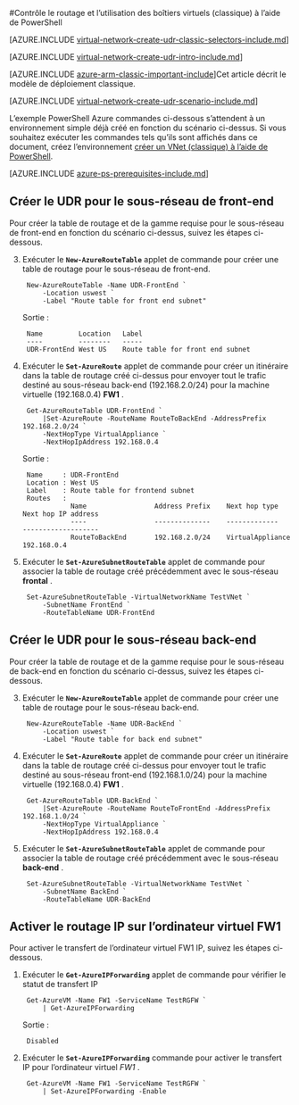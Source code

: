 <properties 
   pageTitle="Contrôler le routage et utilisez les appliances virtuelles à l’aide de PowerShell dans le modèle de déploiement classique | Microsoft Azure"
   description="Apprenez à contrôler le routage dans VNets utilisation de PowerShell dans le modèle de déploiement classique"
   services="virtual-network"
   documentationCenter="na"
   authors="jimdial"
   manager="carmonm"
   editor=""
   tags="azure-service-management"
/>
<tags  
   ms.service="virtual-network"
   ms.devlang="na"
   ms.topic="article"
   ms.tgt_pltfrm="na"
   ms.workload="infrastructure-services"
   ms.date="02/02/2016"
   ms.author="jdial" />

#<a name="control-routing-and-use-virtual-appliances-classic-using-powershell"></a>Contrôle le routage et l’utilisation des boîtiers virtuels (classique) à l’aide de PowerShell

[AZURE.INCLUDE [virtual-network-create-udr-classic-selectors-include.md](../../includes/virtual-network-create-udr-classic-selectors-include.md)]

[AZURE.INCLUDE [virtual-network-create-udr-intro-include.md](../../includes/virtual-network-create-udr-intro-include.md)]

[AZURE.INCLUDE [azure-arm-classic-important-include](../../includes/azure-arm-classic-important-include.md)]Cet article décrit le modèle de déploiement classique.

[AZURE.INCLUDE [virtual-network-create-udr-scenario-include.md](../../includes/virtual-network-create-udr-scenario-include.md)]

L’exemple PowerShell Azure commandes ci-dessous s’attendent à un environnement simple déjà créé en fonction du scénario ci-dessus. Si vous souhaitez exécuter les commandes tels qu’ils sont affichés dans ce document, créez l’environnement [créer un VNet (classique) à l’aide de PowerShell](virtual-networks-create-vnet-classic-netcfg-ps.md).

[AZURE.INCLUDE [azure-ps-prerequisites-include.md](../../includes/azure-ps-prerequisites-include.md)]

## <a name="create-the-udr-for-the-front-end-subnet"></a>Créer le UDR pour le sous-réseau de front-end
Pour créer la table de routage et de la gamme requise pour le sous-réseau de front-end en fonction du scénario ci-dessus, suivez les étapes ci-dessous.

3. Exécuter le **`New-AzureRouteTable`** applet de commande pour créer une table de routage pour le sous-réseau de front-end.

        New-AzureRouteTable -Name UDR-FrontEnd `
            -Location uswest `
            -Label "Route table for front end subnet"

    Sortie :

        Name         Location   Label                          
        ----         --------   -----                          
        UDR-FrontEnd West US    Route table for front end subnet

4. Exécuter le **`Set-AzureRoute`** applet de commande pour créer un itinéraire dans la table de routage créé ci-dessus pour envoyer tout le trafic destiné au sous-réseau back-end (192.168.2.0/24) pour la machine virtuelle (192.168.0.4) **FW1** .
    
        Get-AzureRouteTable UDR-FrontEnd `
            |Set-AzureRoute -RouteName RouteToBackEnd -AddressPrefix 192.168.2.0/24 `
            -NextHopType VirtualAppliance `
            -NextHopIpAddress 192.168.0.4

    Sortie :

        Name     : UDR-FrontEnd
        Location : West US
        Label    : Route table for frontend subnet
        Routes   : 
                   Name                 Address Prefix    Next hop type        Next hop IP address
                   ----                 --------------    -------------        -------------------
                   RouteToBackEnd       192.168.2.0/24    VirtualAppliance     192.168.0.4  

5. Exécuter le **`Set-AzureSubnetRouteTable`** applet de commande pour associer la table de routage créé précédemment avec le sous-réseau **frontal** .

        Set-AzureSubnetRouteTable -VirtualNetworkName TestVNet `
            -SubnetName FrontEnd `
            -RouteTableName UDR-FrontEnd
 
## <a name="create-the-udr-for-the-back-end-subnet"></a>Créer le UDR pour le sous-réseau back-end
Pour créer la table de routage et de la gamme requise pour le sous-réseau de back-end en fonction du scénario ci-dessus, suivez les étapes ci-dessous.

3. Exécuter le **`New-AzureRouteTable`** applet de commande pour créer une table de routage pour le sous-réseau back-end.

        New-AzureRouteTable -Name UDR-BackEnd `
            -Location uswest `
            -Label "Route table for back end subnet"

4. Exécuter le **`Set-AzureRoute`** applet de commande pour créer un itinéraire dans la table de routage créé ci-dessus pour envoyer tout le trafic destiné au sous-réseau front-end (192.168.1.0/24) pour la machine virtuelle (192.168.0.4) **FW1** .

        Get-AzureRouteTable UDR-BackEnd `
            |Set-AzureRoute -RouteName RouteToFrontEnd -AddressPrefix 192.168.1.0/24 `
            -NextHopType VirtualAppliance `
            -NextHopIpAddress 192.168.0.4

5. Exécuter le **`Set-AzureSubnetRouteTable`** applet de commande pour associer la table de routage créé précédemment avec le sous-réseau **back-end** .

        Set-AzureSubnetRouteTable -VirtualNetworkName TestVNet `
            -SubnetName BackEnd `
            -RouteTableName UDR-BackEnd

## <a name="enable-ip-forwarding-on-the-fw1-vm"></a>Activer le routage IP sur l’ordinateur virtuel FW1
Pour activer le transfert de l’ordinateur virtuel FW1 IP, suivez les étapes ci-dessous.

1. Exécuter le **`Get-AzureIPForwarding`** applet de commande pour vérifier le statut de transfert IP

        Get-AzureVM -Name FW1 -ServiceName TestRGFW `
            | Get-AzureIPForwarding

    Sortie :

        Disabled

2. Exécuter le **`Set-AzureIPForwarding`** commande pour activer le transfert IP pour l’ordinateur virtuel *FW1* .

        Get-AzureVM -Name FW1 -ServiceName TestRGFW `
            | Set-AzureIPForwarding -Enable
